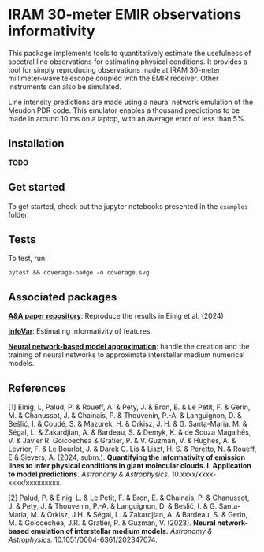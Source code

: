 # IRAM 30-meter EMIR observations informativity

This package implements tools to quantitatively estimate the usefulness of spectral line observations for estimating physical conditions.
It provides a tool for simply reproducing observations made at IRAM 30-meter millimeter-wave telescope coupled with the EMIR receiver. Other instruments can also be simulated.

Line intensity predictions are made using a neural network emulation of the Meudon PDR code.
This emulator enables a thousand predictions to be made in around 10 ms on a laptop, with an average error of less than 5%.

## Installation

**TODO**

## Get started

To get started, check out the jupyter notebooks presented in the `examples` folder.

## Tests

To test, run:

```shell
pytest && coverage-badge -o coverage.svg
```

## Associated packages

[**A&A paper repository**](https://github.com/einigl/informative-obs-paper): Reproduce the results in Einig et al. (2024)

[**InfoVar**](<https://github.com/einigl/infovar>): Estimating informativity of features.

[**Neural network-based model approximation**](<https://github.com/einigl/ism-model-nn-approximation>): handle the creation and the training of neural networks to approximate interstellar medium numerical models.

## References

[1] Einig, L, Palud, P. & Roueff, A. & Pety, J. & Bron, E. & Le Petit, F. & Gerin, M. & Chanussot, J. & Chainais, P. & Thouvenin, P.-A. & Languignon, D. & Bešlić, I. & Coudé, S. & Mazurek, H. & Orkisz, J. H. & G. Santa-Maria, M. & Ségal, L. & Zakardjian, A. & Bardeau, S. & Demyk, K. & de Souza Magalhẽs, V. & Javier R. Goicoechea & Gratier, P. & V. Guzmán, V. & Hughes, A. & Levrier, F. & Le Bourlot, J. & Darek C. Lis & Liszt, H. S. & Peretto, N. & Roueff, E & Sievers, A. (2024, subm.).
**Quantifying the informativity of emission lines to infer physical conditions in giant molecular clouds. I. Application to model predictions.** *Astronomy & Astrophysics.*
10.xxxx/xxxx-xxxx/xxxxxxxxx.

[2] Palud, P. & Einig, L. & Le Petit, F. & Bron, E. & Chainais, P. & Chanussot, J. & Pety, J. & Thouvenin, P.-A. & Languignon, D. & Beslić, I. & G. Santa-Maria, M. & Orkisz, J.H. & Ségal, L. & Zakardjian, A. & Bardeau, S. & Gerin, M. & Goicoechea, J.R. & Gratier, P. & Guzman, V. (2023).
**Neural network-based emulation of interstellar medium models.**
*Astronomy & Astrophysics.*
10.1051/0004-6361/202347074.

